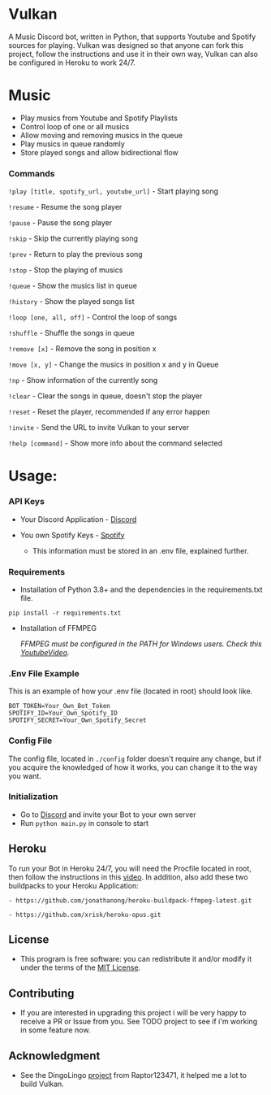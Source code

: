 # **Vulkan**

A Music Discord bot, written in Python, that supports Youtube and Spotify sources for playing. Vulkan was designed so that anyone can fork this project, follow the instructions and use it in their own way, Vulkan can also be configured in Heroku to work 24/7.


#  **Music**
- Play musics from Youtube and Spotify Playlists
- Control loop of one or all musics
- Allow moving and removing musics in the queue
- Play musics in queue randomly
- Store played songs and allow bidirectional flow

### Commands
```!play [title, spotify_url, youtube_url]``` - Start playing song

```!resume``` - Resume the song player

```!pause``` - Pause the song player

```!skip``` - Skip the currently playing song

```!prev``` - Return to play the previous song

```!stop``` - Stop the playing of musics

```!queue``` - Show the musics list in queue

```!history``` - Show the played songs list

```!loop [one, all, off]``` - Control the loop of songs 

```!shuffle``` - Shuffle the songs in queue

```!remove [x]``` - Remove the song in position x

```!move [x, y]``` - Change the musics in position x and y in Queue

```!np``` - Show information of the currently song 

```!clear``` - Clear the songs in queue, doesn't stop the player 

```!reset``` - Reset the player, recommended if any error happen 

```!invite``` - Send the URL to invite Vulkan to your server

```!help [command]``` - Show more info about the command selected



# **Usage:** 

### **API Keys**
 * Your Discord Application - [Discord](https://discord.com/developers)
 * You own Spotify Keys - [Spotify](https://developer.spotify.com/dashboard/applications)

    - This information must be stored in an .env file, explained further.

### **Requirements**
- Installation of Python 3.8+ and the dependencies in the requirements.txt file.
```
pip install -r requirements.txt
```


-  Installation of FFMPEG

    *FFMPEG must be configured in the PATH for Windows users. Check this [YoutubeVideo](https://www.youtube.com/watch?v=r1AtmY-RMyQ&t=114s&ab_channel=TroubleChute).*

### **.Env File Example**
This is an example of how your .env file (located in root) should look like.
```
BOT_TOKEN=Your_Own_Bot_Token
SPOTIFY_ID=Your_Own_Spotify_ID
SPOTIFY_SECRET=Your_Own_Spotify_Secret

```

### **Config File**
The config file, located in ```./config``` folder doesn't require any change, but if you acquire the knowledged of how it works, you can change it to the way you want.


### **Initialization**
- Go to [Discord](https://discord.com/developers) and invite your Bot to your own server
- Run ```python main.py``` in console to start


## **Heroku**
To run your Bot in Heroku 24/7, you will need the Procfile located in root, then follow the instructions in this [video](https://www.youtube.com/watch?v=BPvg9bndP1U&ab_channel=TechWithTim). In addition, also add these two buildpacks to your Heroku Application:

    - https://github.com/jonathanong/heroku-buildpack-ffmpeg-latest.git

    - https://github.com/xrisk/heroku-opus.git


## License
- This program is free software: you can redistribute it and/or modify it under the terms of the [MIT License](https://github.com/RafaelSolVargas/Vulkan/blob/master/LICENSE).


## Contributing
 - If you are interested in upgrading this project i will be very happy to receive a PR or Issue from you. See TODO project to see if i'm working in some feature now.  


## Acknowledgment
 - See the DingoLingo [project](https://github.com/Raptor123471/DingoLingo) from Raptor123471, it helped me a lot to build Vulkan.
